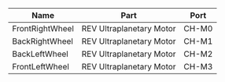 | Name            | Part                     | Port  |
|-----------------|--------------------------|-------|
| FrontRightWheel | REV Ultraplanetary Motor | CH-M0 |
| BackRightWheel  | REV Ultraplanetary Motor | CH-M1 |
| BackLeftWheel   | REV Ultraplanetary Motor | CH-M2 |
| FrontLeftWheel  | REV Ultraplanetary Motor | CH-M3 |